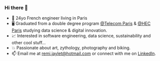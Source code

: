 ### Hi there 👋

- 🥐 24yo French engineer living in Paris
- 🖥️ Graduated from a double degree program [@Telecom Paris]( https://www.telecom-paris.fr/en/home) & [@HEC Paris]( https://www.hec.edu/en) studying data science & digital innovation.
- 📈 Interested in software engineering, data science, sustainability and other cool stuff...
- 💥 Passionate about art, zythology, photography and biking.
- 📫 Email me at remi.jaylet@hotmail.com or connect with me on [LinkedIn](https://www.linkedin.com/in/rémi-jaylet/).

